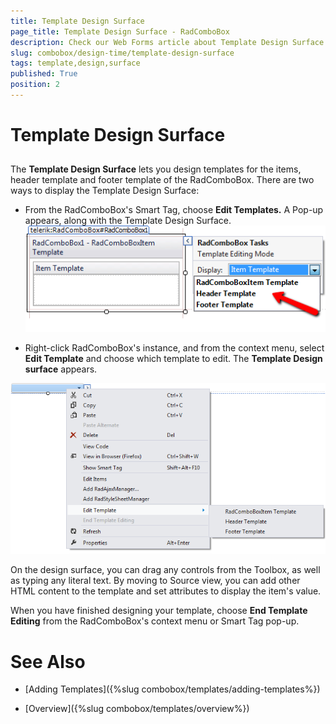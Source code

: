 ```yaml
---
title: Template Design Surface
page_title: Template Design Surface - RadComboBox
description: Check our Web Forms article about Template Design Surface.
slug: combobox/design-time/template-design-surface
tags: template,design,surface
published: True
position: 2
---
```


# Template Design Surface



## 

The **Template Design Surface** lets you design templates for the items, header template and footer template of the RadComboBox. There are two ways to display the Template Design Surface:

* From the RadComboBox's Smart Tag, choose **Edit Templates.** A Pop-up appears, along with the Template Design Surface. ![combobox edittemplatesmarttag](images/combobox_edittemplatesmarttag.png)

* Right-click RadComboBox's instance, and from the context menu, select **Edit Template** and choose which template to edit. The **Template Design surface** appears.

![combobox edittemplatemenu](images/combobox_edittemplatemenu.png)

On the design surface, you can drag any controls from the Toolbox, as well as typing any literal text. By moving to Source view, you can add other HTML content to the template and set attributes to display the item's value.

When you have finished designing your template, choose **End Template Editing** from the RadComboBox's context menu or Smart Tag pop-up.

# See Also

 * [Adding Templates]({%slug combobox/templates/adding-templates%})

 * [Overview]({%slug combobox/templates/overview%})
